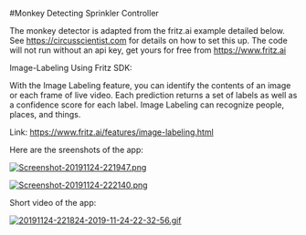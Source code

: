 #Monkey Detecting Sprinkler Controller

The monkey detector is adapted from the fritz.ai example detailed below. See https://circusscientist.com for details on how to set this up. The code will not run without an api key, get yours for free from https://www.fritz.ai

Image-Labeling Using Fritz SDK: 

With the Image Labeling feature, you can identify the contents of an image or each frame of live video. Each prediction returns a set of labels as well as a confidence score for each label. Image Labeling can recognize people, places, and things.

Link: https://www.fritz.ai/features/image-labeling.html

Here are the sreenshots of the app:

[![Screenshot-20191124-221947.png](https://i.postimg.cc/bvkNmPtf/Screenshot-20191124-221947.png)](https://postimg.cc/bGYhvKgm)

[![Screenshot-20191124-222140.png](https://i.postimg.cc/nVPb95X4/Screenshot-20191124-222140.png)](https://postimg.cc/8sMnqZBc)

Short video of the app:


[![20191124-221824-2019-11-24-22-32-56.gif](https://i.postimg.cc/C5Hc7RFn/20191124-221824-2019-11-24-22-32-56.gif)](https://postimg.cc/0KjG22K9)
